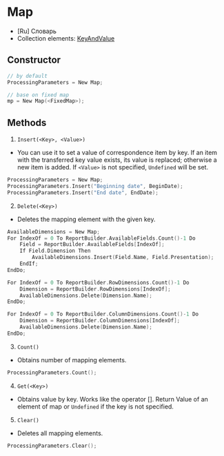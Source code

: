 # Map
+ [Ru] Словарь
+ Collection elements: [KeyAndValue](./KeyAndValue.md)

## Constructor
```cpp
// by default
ProcessingParameters = New Map;

// base on fixed map
mp = New Map(<FixedMap>);
```
## Methods
1. `Insert(<Key>, <Value>)`
+ You can use it to set a value of correspondence item by key. If an item with the transferred key value exists, its value is replaced; otherwise a new item is added. If `<Value>` is not specified, `Undefined` will be set.
```cpp
ProcessingParameters = New Map;
ProcessingParameters.Insert("Beginning date", BeginDate);
ProcessingParameters.Insert("End date", EndDate);
```
2. `Delete(<Key>)`
+ Deletes the mapping element with the given key.
```cpp
AvailableDimensions = New Map;
For IndexOf = 0 To ReportBuilder.AvailableFields.Count()-1 Do
    Field = ReportBuilder.AvailableFields[IndexOf];
    If Field.Dimension Then
        AvailableDimensions.Insert(Field.Name, Field.Presentation);
    EndIf;
EndDo;

For IndexOf = 0 To ReportBuilder.RowDimensions.Count()-1 Do
    Dimension = ReportBuilder.RowDimensions[IndexOf];
    AvailableDimensions.Delete(Dimension.Name);
EndDo;

For IndexOf = 0 To ReportBuilder.ColumnDimensions.Count()-1 Do
    Dimension = ReportBuilder.ColumnDimensions[IndexOf];
    AvailableDimensions.Delete(Dimension.Name);
EndDo;
```
3. `Count()`
+ Obtains number of mapping elements.
```cpp
ProcessingParameters.Count();
```
4. `Get(<Key>)`
+ Obtains value by key. Works like the operator []. Return Value of an element of map or `Undefined` if the key is not specified.
5. `Clear()`
+ Deletes all mapping elements.
```cpp
ProcessingParameters.Clear();
```